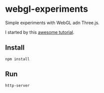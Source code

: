 # webgl-experiments

Simple experiments with WebGL adn Three.js.

I started by this [awesome tutorial](https://solutiondesign.com/blog/-/blogs/getting-started-with-webgl-and-three-1).


## Install

`npm install`

## Run

`http-server`

